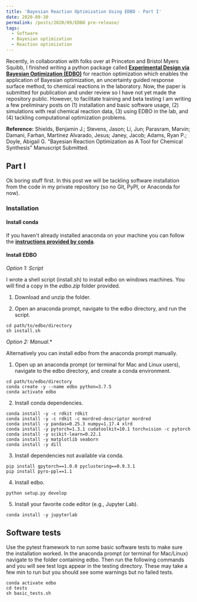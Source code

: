 ```yaml
---
title: 'Bayesian Reaction Optimization Using EDBO - Part I'
date: 2020-09-30
permalink: /posts/2020/09/EDBO pre-release/
tags:
  - Software
  - Bayesian optimization 
  - Reaction optimization
---
```


Recently, in collaboration with folks over at Princeton and Bristol Myers Squibb, I finished writing a python package called [**Experimental Design via Bayesian Optimization (EDBO)**](https://b-shields.github.io/edbo/index.html) for reaction optimization which enables the application of Bayesian optimization, an uncertainty guided response surface method, to chemical reactions in the laboratory. Now, the paper is submitted for publication and under review so I have not yet made the repository public. However, to facilitate training and beta testing I am writing a few preliminary posts on (1) installation and basic software usage, (2) simulations with real chemical reaction data, (3) using EDBO in the lab, and (4) tackling computational optimization problems.

**Reference:** Shields, Benjamin J.; Stevens, Jason; Li, Jun; Parasram, Marvin; Damani, Farhan, Martinez Alvarado, Jesus; Janey, Jacob; Adams, Ryan P.; Doyle, Abigail G. "Bayesian Reaction Optimization as A Tool for Chemical Synthesis" Manuscript Submitted.

## Part I

Ok boring stuff first. In this post we will be tackling software installation from the code in my private repository (so no Git, PyPI, or Anaconda for now).

### Installation

#### Install conda 

If you haven't already installed anaconda on your machine you can follow the [**instructions provided by conda**](https://docs.conda.io/projects/conda/en/latest/user-guide/install/).

#### Install EDBO

*Option 1: Script*

I wrote a shell script (install.sh) to install edbo on windows machines. You will find a copy in the *edbo.zip* folder provided.

1. Download and unzip the folder.

2. Open an anaconda prompt, navigate to the edbo directory, and run the script.

```
cd path/to/edbo/directory
sh install.sh
```

*Option 2: Manual.**

Alternatively you can install edbo from the anaconda prompt manually. 

1. Open up an anaconda prompt (or terminal for Mac and Linux users), navigate to the edbo directory, and create a conda environment.

```
cd path/to/edbo/directory
conda create -y --name edbo python=3.7.5
conda activate edbo
```

2. Install conda dependencies.

```
conda install -y -c rdkit rdkit
conda install -y -c rdkit -c mordred-descriptor mordred
conda install -y pandas=0.25.3 numpy=1.17.4 xlrd
conda install -y pytorch=1.3.1 cudatoolkit=10.1 torchvision -c pytorch
conda install -y scikit-learn=0.22.1
conda install -y matplotlib seaborn
conda install -y dill
```

3. Install dependencies not available via conda.

```
pip install gpytorch==1.0.0 pyclustering==0.9.3.1
pip install pyro-ppl==1.1
```

4. Install edbo.

```
python setup.py develop
```

5. Install your favorite code editor (e.g., Jupyter Lab).

```
conda install -y jupyterlab
```

## Software tests

Use the pytest framework to run some basic software tests to make sure the installation worked. In the anaconda prompt (or terminal for Mac/Linux) navigate to the folder containing edbo. Then run the following commands and you will see test logs appear in the testing directory. These may take a few min to run but you should see some warnings but no failed tests.

```
conda activate edbo
cd tests
sh basic_tests.sh
```

